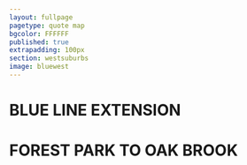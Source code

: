 ```yaml
---
layout: fullpage
pagetype: quote map
bgcolor: FFFFFF
published: true
extrapadding: 100px
section: westsuburbs
image: bluewest
---
```


<div id="bluewest" class="mapstage"></div>

# BLUE LINE EXTENSION
# FOREST PARK TO OAK BROOK
